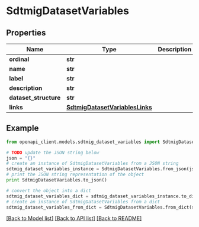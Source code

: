 # SdtmigDatasetVariables


## Properties
Name | Type | Description | Notes
------------ | ------------- | ------------- | -------------
**ordinal** | **str** |  | [optional] 
**name** | **str** |  | [optional] 
**label** | **str** |  | [optional] 
**description** | **str** |  | [optional] 
**dataset_structure** | **str** |  | [optional] 
**links** | [**SdtmigDatasetVariablesLinks**](SdtmigDatasetVariablesLinks.md) |  | [optional] 

## Example

```python
from openapi_client.models.sdtmig_dataset_variables import SdtmigDatasetVariables

# TODO update the JSON string below
json = "{}"
# create an instance of SdtmigDatasetVariables from a JSON string
sdtmig_dataset_variables_instance = SdtmigDatasetVariables.from_json(json)
# print the JSON string representation of the object
print SdtmigDatasetVariables.to_json()

# convert the object into a dict
sdtmig_dataset_variables_dict = sdtmig_dataset_variables_instance.to_dict()
# create an instance of SdtmigDatasetVariables from a dict
sdtmig_dataset_variables_from_dict = SdtmigDatasetVariables.from_dict(sdtmig_dataset_variables_dict)
```
[[Back to Model list]](../README.md#documentation-for-models) [[Back to API list]](../README.md#documentation-for-api-endpoints) [[Back to README]](../README.md)


